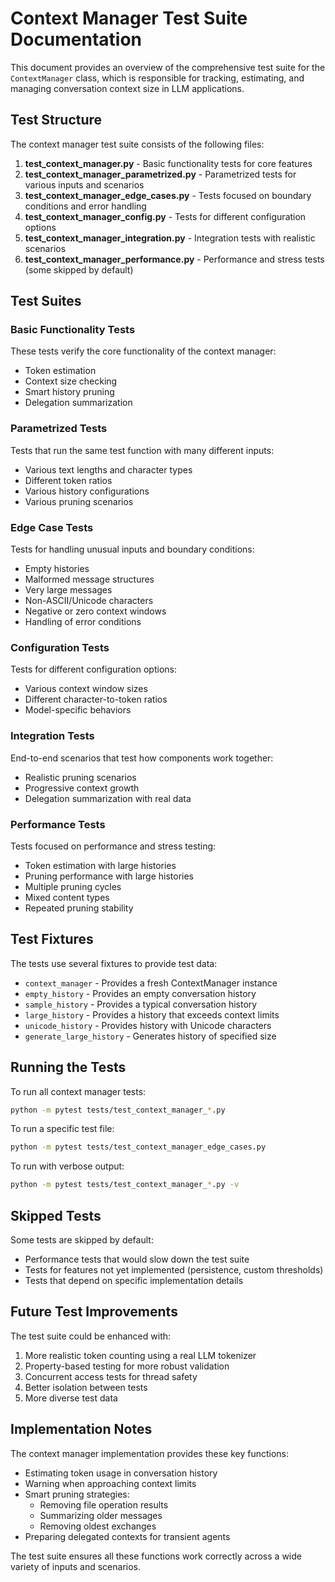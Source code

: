 # Context Manager Test Suite Documentation

This document provides an overview of the comprehensive test suite for the `ContextManager` class, which is responsible for tracking, estimating, and managing conversation context size in LLM applications.

## Test Structure

The context manager test suite consists of the following files:

1. **test_context_manager.py** - Basic functionality tests for core features
2. **test_context_manager_parametrized.py** - Parametrized tests for various inputs and scenarios
3. **test_context_manager_edge_cases.py** - Tests focused on boundary conditions and error handling
4. **test_context_manager_config.py** - Tests for different configuration options
5. **test_context_manager_integration.py** - Integration tests with realistic scenarios
6. **test_context_manager_performance.py** - Performance and stress tests (some skipped by default)

## Test Suites

### Basic Functionality Tests
These tests verify the core functionality of the context manager:
- Token estimation
- Context size checking
- Smart history pruning
- Delegation summarization

### Parametrized Tests
Tests that run the same test function with many different inputs:
- Various text lengths and character types
- Different token ratios
- Various history configurations
- Various pruning scenarios

### Edge Case Tests
Tests for handling unusual inputs and boundary conditions:
- Empty histories
- Malformed message structures
- Very large messages
- Non-ASCII/Unicode characters
- Negative or zero context windows
- Handling of error conditions

### Configuration Tests
Tests for different configuration options:
- Various context window sizes
- Different character-to-token ratios
- Model-specific behaviors

### Integration Tests
End-to-end scenarios that test how components work together:
- Realistic pruning scenarios
- Progressive context growth
- Delegation summarization with real data

### Performance Tests
Tests focused on performance and stress testing:
- Token estimation with large histories
- Pruning performance with large histories
- Multiple pruning cycles
- Mixed content types
- Repeated pruning stability

## Test Fixtures

The tests use several fixtures to provide test data:
- `context_manager` - Provides a fresh ContextManager instance
- `empty_history` - Provides an empty conversation history
- `sample_history` - Provides a typical conversation history
- `large_history` - Provides a history that exceeds context limits
- `unicode_history` - Provides history with Unicode characters
- `generate_large_history` - Generates history of specified size

## Running the Tests

To run all context manager tests:

```bash
python -m pytest tests/test_context_manager_*.py
```

To run a specific test file:

```bash
python -m pytest tests/test_context_manager_edge_cases.py
```

To run with verbose output:

```bash
python -m pytest tests/test_context_manager_*.py -v
```

## Skipped Tests

Some tests are skipped by default:
- Performance tests that would slow down the test suite
- Tests for features not yet implemented (persistence, custom thresholds)
- Tests that depend on specific implementation details

## Future Test Improvements

The test suite could be enhanced with:
1. More realistic token counting using a real LLM tokenizer
2. Property-based testing for more robust validation
3. Concurrent access tests for thread safety
4. Better isolation between tests
5. More diverse test data

## Implementation Notes

The context manager implementation provides these key functions:
- Estimating token usage in conversation history
- Warning when approaching context limits
- Smart pruning strategies:
  - Removing file operation results
  - Summarizing older messages
  - Removing oldest exchanges
- Preparing delegated contexts for transient agents

The test suite ensures all these functions work correctly across a wide variety of inputs and scenarios.